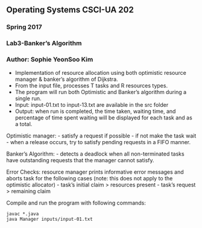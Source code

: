 ## Operating Systems CSCI-UA 202
### Spring 2017
### Lab3-Banker’s Algorithm
### Author: Sophie YeonSoo Kim


* Implementation of resource allocation using both optimistic resource manager & banker’s algorithm of Dijkstra.
* From the input file, processes T tasks and R resources types.
* The program will run both Optimistic and Banker’s algorithm during a single run.
* Input: input-01.txt to input-13.txt are available in the src folder
* Output: when run is completed, the time taken, waiting time, and percentage of time spent waiting will be displayed for each task and as a total.



Optimistic manager:
	- satisfy a request if possible
	- if not make the task wait
	- when a release occurs, try to satisfy pending requests in a FIFO manner.



Banker’s Algorithm:
	- detects a deadlock when all non-terminated tasks have outstanding requests that the manager cannot satisfy.



Error Checks: resource manager prints informative error messages and aborts task for the following cases
	      (note: this does not apply to the optimistic allocator)	- task’s initial claim > resources present
	- task’s request > remaining claim




Compile and run the program with following commands:

	javac *.java
	java Manager inputs/input-01.txt
